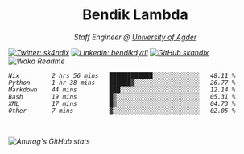 <h1 align="center"> Bendik Lambda </h1>
<p align="center"><em>Staff Engineer @ <a href="http://www.uia.no">University of Agder</a></p>



[![Twitter: sk4ndix](https://img.shields.io/twitter/follow/sk4ndix?style=social)](https://twitter.com/sk4ndix)
[![Linkedin: bendikdyrli](https://img.shields.io/badge/-bendikdyrli-blue?style=flat-square&logo=Linkedin&logoColor=white&link=https://www.linkedin.com/in/bendikdyrli/)](https://www.linkedin.com/in/bendikdyrli/)
[![GitHub skandix](https://img.shields.io/github/followers/skandix?label=follow&style=social)](https://github.com/skandix)
![Waka Readme](https://github.com/skandix/skandix/workflows/Waka%20Readme/badge.svg)


<!--START_SECTION:waka-->

```text
Nix         2 hrs 56 mins   ████████████░░░░░░░░░░░░░   48.11 %
Python      1 hr 38 mins    ██████▓░░░░░░░░░░░░░░░░░░   26.77 %
Markdown    44 mins         ███░░░░░░░░░░░░░░░░░░░░░░   12.14 %
Bash        19 mins         █▒░░░░░░░░░░░░░░░░░░░░░░░   05.31 %
XML         17 mins         █▒░░░░░░░░░░░░░░░░░░░░░░░   04.73 %
Other       7 mins          ▓░░░░░░░░░░░░░░░░░░░░░░░░   02.05 %
```

<!--END_SECTION:waka-->

  <br>
  
![Anurag's GitHub stats](https://github-readme-stats.vercel.app/api?username=skandix&show_icons=true&theme=tokyonight)


